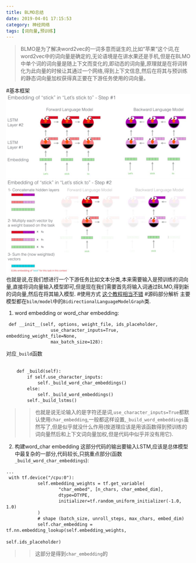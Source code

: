 ```yaml
---
title: BLMO总结
date: 2019-04-01 17:15:53
category: 神经网络
tags: [词向量,预训练]
---
```

>BLMO是为了解决word2vec的一词多意而诞生的,比如“苹果”这个词,在word2vec中的词向量是确定的,无论语境是在讲水果还是手机,但是在BLMO中单个词的词向量是随上下文而变化的,即动态的词向量,原理就是在将词转化为此向量的时候让其通过一个网络,得到上下文信息,然后在将其与预训练的静态词向量加权获得真正要在下游任务使用的词向量。

#基本框架
![](/img/BLMO1.png)
![](/img/BLMO2.png)
也就是说,在我们想进行一个下游任务比如文本分类,本来需要输入是预训练的词向量,直接将词向量输入模型即可,但是现在我们需要首先将输入词通过BLMO,得到新的词向量,然后在将其输入模型.
#使用方式
[这个教程相当不错](http://www.cnblogs.com/jiangxinyang/p/10235054.html)
#源码部分解析
主要模型都在`bilm/model`中的`BidirectionalLanguageModelGraph`类.

1. word embedding or word_char embedding:
```
 def __init__(self, options, weight_file, ids_placeholder,
                 use_character_inputs=True, embedding_weight_file=None,
                 max_batch_size=128):
```

对应`_build`函数

```

    def _build(self):
        if self.use_character_inputs:
            self._build_word_char_embeddings()
        else:
            self._build_word_embeddings()
        self._build_lstms()
```
>>也就是说无论输入的是字符还是词,`use_character_inputs=True`都默认使用`char_embedding`,一般都这样设置,`_build_word_embeddings`虽然写了,但是似乎就没什么作用(按道理应该是用该函数得到预训练的词向量然后和上下文词向量加权,但是代码中似乎并没有用它).

2. 构建word_char embedding
这部分代码的输出要输入LSTM,应该是总体模型中最复杂的一部分,代码较长,只挑重点部分(函数`_build_word_char_embeddings`):

```
...
 with tf.device("/cpu:0"):
            self.embedding_weights = tf.get_variable(
                    "char_embed", [n_chars, char_embed_dim],
                    dtype=DTYPE,
                    initializer=tf.random_uniform_initializer(-1.0, 1.0)
            )
            # shape (batch_size, unroll_steps, max_chars, embed_dim)
            self.char_embedding = tf.nn.embedding_lookup(self.embedding_weights,
                                                    self.ids_placeholder)
```
>>这部分是得到`char_embedding`的
